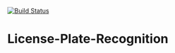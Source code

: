 [![Build Status](https://travis-ci.com/DACUS1995/License-Plate-Recognition.svg?token=EXzDMzSxfmwgYPg9Ttfx&branch=main)](https://travis-ci.com/DACUS1995/async-executor)

# License-Plate-Recognition
